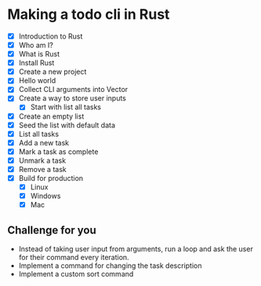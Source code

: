 # Making a todo cli in Rust

* [x] Introduction to Rust
* [x] Who am I?
* [x] What is Rust
* [x] Install Rust
* [x] Create a new project
* [x] Hello world
* [x] Collect CLI arguments into Vector
* [x] Create a way to store user inputs
  * [x] Start with list all tasks
* [x] Create an empty list
* [x] Seed the list with default data
* [x] List all tasks
* [x] Add a new task
* [x] Mark a task as complete
* [x] Unmark a task
* [x] Remove a task
* [x] Build for production
  * [x] Linux
  * [x] Windows
  * [x] Mac

## Challenge for you

* Instead of taking user input from arguments, run a loop and ask the user for their command every iteration.
* Implement a command for changing the task description
* Implement a custom sort command